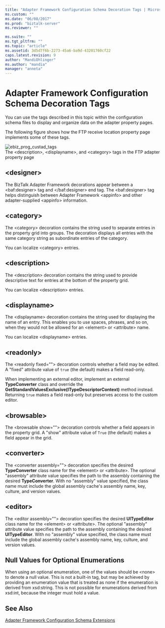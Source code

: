 ```yaml
---
title: "Adapter Framework Configuration Schema Decoration Tags | Microsoft Docs"
ms.custom: ""
ms.date: "06/08/2017"
ms.prod: "biztalk-server"
ms.reviewer: ""

ms.suite: ""
ms.tgt_pltfrm: ""
ms.topic: "article"
ms.assetid: 3d5d7f6b-2273-45a6-ba9d-43201760cf22
caps.latest.revision: 9
author: "MandiOhlinger"
ms.author: "mandia"
manager: "anneta"
---
```

# Adapter Framework Configuration Schema Decoration Tags
You can use the tags described in this topic within the configuration schema files to display and organize data on the adapter property pages.  
  
 The following figure shows how the FTP receive location property page implements some of these tags.  
  
 ![](../core/media/ebiz-prog-custad-tags.gif "ebiz_prog_custad_tags")  
The \<description\>, \<displayname\>, and \<category\> tags in the FTP adapter property page  
  
## \<designer\>  
 The BizTalk Adapter Framework decorations appear between a \<baf:designer\> tag and \</baf:designer\> end tag. The \<baf:designer\> tag helps distinguish between Adapter Framework \<appinfo\> and other adapter-supplied \<appinfo\> information.  
  
## \<category\>  
 The \<category\> decoration contains the string used to separate entries in the property grid into groups. The decoration displays all entries with the same category string as subordinate entries of the category.  
  
 You can localize \<category\> entries.  
  
## \<description\>  
 The \<description\> decoration contains the string used to provide descriptive text for entries at the bottom of the property grid.  
  
 You can localize \<description\> entries.  
  
## \<displayname\>  
 The \<displayname\> decoration contains the string used for displaying the name of an entry. This enables you to use spaces, phrases, and so on, when they would not be allowed for an \<element\> or \<attribute\> name.  
  
 You can localize \<displayname\> entries.  
  
## \<readonly\>  
 The \<readonly fixed=""\> decoration controls whether a field may be edited. A "fixed" attribute value of `true` (the default) makes a field read-only.  
  
 When implementing an external editor, implement an external **TypeConverter** class and override the **GetStandardValuesExclusive(ITypeDescriptorContext)** method instead. Returning `true` makes a field read-only but preserves access to the custom editor.  
  
## \<browsable\>  
 The \<browsable show=""\> decoration controls whether a field appears in the property grid. A "show" attribute value of `True` (the default) makes a field appear in the grid.  
  
## \<converter\>  
 The \<converter assembly=""\> decoration specifies the desired **TypeConverter** class name for the \<element\> or \<attribute\>. The optional "assembly" attribute value specifies the path to the assembly containing the desired **TypeConverter**. With no "assembly" value specified, the class name must include the global assembly cache's assembly name, key, culture, and version values.  
  
## \<editor\>  
 The \<editor assembly=""\> decoration specifies the desired **UITypeEditor** class name for the \<element\> or \<attribute\>. The optional "assembly" attribute value specifies the path to the assembly containing the desired **UITypeEditor**. With no "assembly" value specified, the class name must include the global assembly cache's assembly name, key, culture, and version values.  
  
## Null Values for Optional Enumerations  
 When using an optional enumeration, one of the values should be \<none\> to denote a null value. This is not a built-in tag, but may be achieved by providing an enumeration value that is treated as none if the enumeration is derived from xsd:string. This is not possible for enumerations derived from xsd:int, because the integer must hold a value.  
  
## See Also  
 [Adapter Framework Configuration Schema Extensions](../core/adapter-framework-configuration-schema-extensions.md)